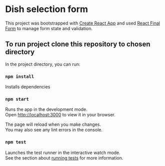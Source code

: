 # Dish selection form

This project was bootstrapped with [Create React App](https://github.com/facebook/create-react-app) and used [React Final Form](https://final-form.org/react) to manage form state and validation.

## To run project clone this repository to chosen directory

In the project directory, you can run:

### `npm install`

Installs dependencies

### `npm start`

Runs the app in the development mode.\
Open [http://localhost:3000](http://localhost:3000) to view it in your browser.

The page will reload when you make changes.\
You may also see any lint errors in the console.

### `npm test`

Launches the test runner in the interactive watch mode.\
See the section about [running tests](https://facebook.github.io/create-react-app/docs/running-tests) for more information.
